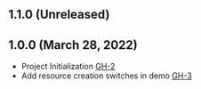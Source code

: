 ## 1.1.0 (Unreleased)

## 1.0.0 (March 28, 2022)
- Project Initialization [GH-2](https://github.com/terraform-alicloud-modules/terraform-alicloud-simple-application-server/pull/2)
- Add resource creation switches in demo [GH-3](https://github.com/terraform-alicloud-modules/terraform-alicloud-simple-application-server/pull/3)